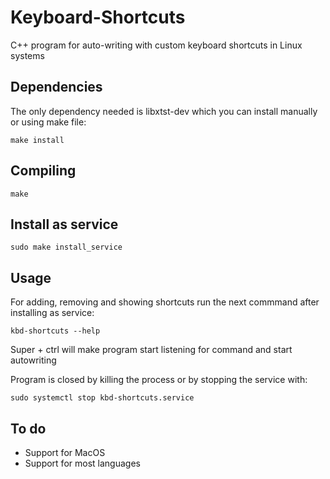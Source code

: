 # Keyboard-Shortcuts
C++ program for auto-writing with custom keyboard shortcuts in Linux systems

## Dependencies
The only dependency needed is libxtst-dev which you can install manually or using make file:
```
make install
```
## Compiling
```
make
```
## Install as service
```
sudo make install_service
```
## Usage
For adding, removing and showing shortcuts run the next commmand after installing as service:
```
kbd-shortcuts --help
```

Super + ctrl will make program start listening for command and start autowriting

Program is closed by killing the process or by stopping the service with:
```
sudo systemctl stop kbd-shortcuts.service
```

## To do
- Support for MacOS
- Support for most languages
